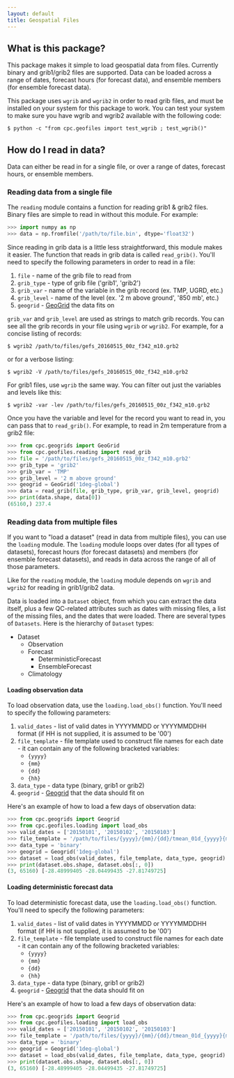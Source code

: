 ```yaml
---
layout: default
title: Geospatial Files
---
```


What is this package?
---------------------

This package makes it simple to load geospatial data from files. Currently binary and grib1/grib2 files are supported. Data can be loaded across a range of dates, forecast hours (for forecast data), and ensemble members (for ensemble forecast data).

This package uses `wgrib` and `wgrib2` in order to read grib files, and must be installed on your system for this package to work. You can test your system to make sure you have wgrib and wgrib2 available with the following code:

    $ python -c "from cpc.geofiles import test_wgrib ; test_wgrib()"

How do I read in data?
----------------------

Data can either be read in for a single file, or over a range of dates, forecast hours, or ensemble members.

### Reading data from a single file

The `reading` module contains a function for reading grib1 & grib2 files. Binary files are simple to read in without this module. For example:

```python
>>> import numpy as np
>>> data = np.fromfile('/path/to/file.bin', dtype='float32')
```

Since reading in grib data is a little less straightforward, this module makes it easier. The function that reads in grib data is called `read_grib()`. You'll need to specify the following parameters in order to read in a file:

1. `file` - name of the grib file to read from
2. `grib_type` - type of grib file ('grib1', 'grib2')
3. `grib_var` - name of the variable in the grib record (ex. TMP, UGRD, etc.)
4. `grib_level` - name of the level (ex. '2 m above ground', '850 mb', etc.)
5. `geogrid` - [GeoGrid](https://mikecharles.github.io/cpc.geogrids/) the data fits on

`grib_var` and `grib_level` are used as strings to match grib records. You can see all the grib records in your file using `wgrib` or `wgrib2`. For example, for a concise listing of records:

    $ wgrib2 /path/to/files/gefs_20160515_00z_f342_m10.grb2

or for a verbose listing:

    $ wgrib2 -V /path/to/files/gefs_20160515_00z_f342_m10.grb2

For grib1 files, use `wgrib` the same way. You can filter out just the variables and levels like this:

    $ wgrib2 -var -lev /path/to/files/gefs_20160515_00z_f342_m10.grb2

Once you have the variable and level for the record you want to read in, you can pass that to `read_grib()`. For example, to read in 2m temperature from a grib2 file:

```python
>>> from cpc.geogrids import GeoGrid
>>> from cpc.geofiles.reading import read_grib
>>> file = '/path/to/files/gefs_20160515_00z_f342_m10.grb2'
>>> grib_type = 'grib2'
>>> grib_var = 'TMP'
>>> grib_level = '2 m above ground'
>>> geogrid = GeoGrid('1deg-global')
>>> data = read_grib(file, grib_type, grib_var, grib_level, geogrid)
>>> print(data.shape, data[0])
(65160,) 237.4
```

### Reading data from multiple files

If you want to "load a dataset" (read in data from multiple files), you can use the `loading` module. The `loading` module loops over dates (for all types of datasets), forecast hours (for forecast datasets) and members (for ensemble forecast datasets), and reads in data across the range of all of those parameters.

Like for the `reading` module, the `loading` module depends on `wgrib` and `wgrib2` for reading in grib1/grib2 data.

Data is loaded into a `Dataset` object, from which you can extract the data itself, plus a few QC-related attributes such as dates with missing files, a list of the missing files, and the dates that were loaded. There are several types of `Datasets`. Here is the hierarchy of `Dataset` types:

- Dataset
  - Observation
  - Forecast
    - DeterministicForecast
    - EnsembleForecast
  - Climatology

#### Loading observation data

To load observation data, use the `loading.load_obs()` function. You'll need to specify the following parameters:

1. `valid_dates` - list of valid dates in YYYYMMDD or YYYYMMDDHH format (if HH is not supplied, it is assumed to be '00')
2. `file_template` - file template used to construct file names for each date - it can contain any of the following bracketed variables:
   - `{yyyy}`
   - `{mm}`
   - `{dd}`
   - `{hh}`
3. `data_type` - data type (binary, grib1 or grib2)
4. `geogrid` - [Geogrid](https://mikecharles.github.io/cpc.geogrids/) that the data should fit on

Here's an example of how to load a few days of observation data:

```python
>>> from cpc.geogrids import Geogrid
>>> from cpc.geofiles.loading import load_obs
>>> valid_dates = ['20150101', '20150102', '20150103']
>>> file_template = '/path/to/files/{yyyy}/{mm}/{dd}/tmean_01d_{yyyy}{mm}{dd}.bin'
>>> data_type = 'binary'
>>> geogrid = Geogrid('1deg-global')
>>> dataset = load_obs(valid_dates, file_template, data_type, geogrid)
>>> print(dataset.obs.shape, dataset.obs[:, 0])
(3, 65160) [-28.48999405 -28.04499435 -27.81749725]
```

#### Loading deterministic forecast data

To load deterministic forecast data, use the `loading.load_obs()` function. You'll need to specify the following parameters:

1. `valid_dates` - list of valid dates in YYYYMMDD or YYYYMMDDHH format (if HH is not supplied, it is assumed to be '00')
2. `file_template` - file template used to construct file names for each date - it can contain any of the following bracketed variables:
   - `{yyyy}`
   - `{mm}`
   - `{dd}`
   - `{hh}`
3. `data_type` - data type (binary, grib1 or grib2)
4. `geogrid` - [Geogrid](https://mikecharles.github.io/cpc.geogrids/) that the data should fit on

Here's an example of how to load a few days of observation data:

```python
>>> from cpc.geogrids import Geogrid
>>> from cpc.geofiles.loading import load_obs
>>> valid_dates = ['20150101', '20150102', '20150103']
>>> file_template = '/path/to/files/{yyyy}/{mm}/{dd}/tmean_01d_{yyyy}{mm}{dd}.bin'
>>> data_type = 'binary'
>>> geogrid = Geogrid('1deg-global')
>>> dataset = load_obs(valid_dates, file_template, data_type, geogrid)
>>> print(dataset.obs.shape, dataset.obs[:, 0])
(3, 65160) [-28.48999405 -28.04499435 -27.81749725]
```
